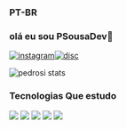 

### PT-BR
### olá eu sou PSousaDev👋
[![instagram](https://img.shields.io/badge/Instagram-E4405F?style=for-the-badge&logo=instagram&logoColor=white)](https://www.instagram.com/_pedro.si/)[![disc](https://img.shields.io/badge/LinkedIn-0077B5?style=for-the-badge&logo=linkedin&logoColor=white)](https://www.linkedin.com/in/pedrosi/)

![pedrosi stats](https://github-readme-stats.vercel.app/api?username=PedroSousa&show_icons=true&theme=dracula)

### Tecnologias Que estudo
<div style="display: inline-block"><BR\>
 <img src="https://img.shields.io/badge/HTML5-E34F26?style=for-the-badge&logo=html5&logoColor=white">
</div>
<div style="display: inline-block"><BR\>
 <img src="https://img.shields.io/badge/Python-3776AB?style=for-the-badge&logo=python&logoColor=white">
</div>
<div style="display: inline-block"><BR\>
 <img src="https://img.shields.io/badge/CSS3-1572B6?style=for-the-badge&logo=css3&logoColor=white">
</div>
<div style="display: inline-block"><BR\>
 <img src="https://img.shields.io/badge/JavaScript-323330?style=for-the-badge&logo=javascript&logoColor=F7DF1E">
</div>
<div style="display: inline-block"><BR\>
 <img src="https://img.shields.io/badge/React-20232A?style=for-the-badge&logo=react&logoColor=61DAFB">
</div>



